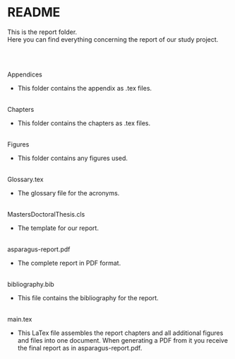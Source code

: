 # README

This is the report folder.  
Here you can find everything concerning the report of our study project.  
  
 <br/>
 <br/>
   
Appendices
* This folder contains the appendix as .tex files.
  <br/>
  <br/>
  
Chapters
* This folder contains the chapters as .tex files.
  <br/>
  <br/>
  
Figures
* This folder contains any figures used.
  <br/>
  <br/>
  
Glossary.tex
* The glossary file for the acronyms.
  <br/>
  <br/>
  
MastersDoctoralThesis.cls
* The template for our report.
  <br/>
  <br/>
  
asparagus-report.pdf
* The complete report in PDF format.
  <br/>
  <br/>
  
bibliography.bib
* This file contains the bibliography for the report.
  <br/>
  <br/>
  
main.tex
* This LaTex file assembles the report chapters and all additional figures and files into one document. When generating a PDF from it you receive the final report as in asparagus-report.pdf.
  <br/>
  <br/>
  
  
